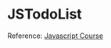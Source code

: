 # JSTodoList

Reference: [Javascript Course](https://www.youtube.com/watch?v=CSWnqdhN5vk&t=32s&ab_channel=4tomik)

